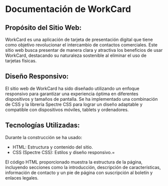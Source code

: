 # Documentación de WorkCard
## Propósito del Sitio Web:
WorkCard es una aplicación de tarjeta de presentación digital que tiene como objetivo revolucionar el intercambio de contactos comerciales. Este sitio web busca presentar de manera clara y atractiva los beneficios de usar WorkCard, destacando su naturaleza sostenible al eliminar el uso de tarjetas físicas.

## Diseño Responsivo:

El sitio web de WorkCard ha sido diseñado utilizando un enfoque responsivo para garantizar una experiencia óptima en diferentes dispositivos y tamaños de pantalla. Se ha implementado una combinación de CSS y la librería Spectre CSS para lograr un diseño adaptable y compatible con dispositivos móviles, tablets y ordenadores.

## Tecnologías Utilizadas:

Durante la construcción se ha usado:
- HTML: Estructura y contenido del sitio.
- CSS (Spectre CSS): Estilos y diseño responsivo.=

El código HTML proporcionado muestra la estructura de la página, incluyendo secciones como la introducción, descripción de características, información de contacto y un pie de página con suscripción al boletín y enlaces legales.